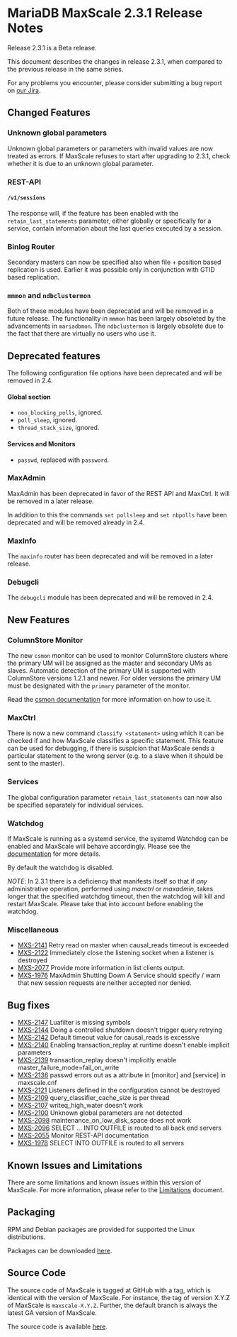 # MariaDB MaxScale 2.3.1 Release Notes

Release 2.3.1 is a Beta release.

This document describes the changes in release 2.3.1, when compared to the
previous release in the same series.

For any problems you encounter, please consider submitting a bug
report on [our Jira](https://jira.mariadb.org/projects/MXS).

## Changed Features

### Unknown global parameters

Unknown global parameters or parameters with invalid values are now treated as
errors. If MaxScale refuses to start after upgrading to 2.3.1, check whether it
is due to an unknown global parameter.

### REST-API

#### `/v1/sessions`

The response will, if the feature has been enabled with the
`retain_last_statements` parameter, either globally or specifically
for a service, contain information about the last queries executed
by a session.

### Binlog Router

Secondary masters can now be specified also when file + position
based replication is used. Earlier it was possible only in conjunction
with GTID based replication.

### `mmmon` and `ndbclustermon`

Both of these modules have been deprecated and will be removed in a future
release. The functionality in `mmmon` has been largely obsoleted by the
advancements in `mariadbmon`. The `ndbclustermon` is largely obsolete due to the
fact that there are virtually no users who use it.

## Deprecated features

The following configuration file options have been deprecated and will
be removed in 2.4.

#### Global section
* `non_blocking_polls`, ignored.
* `poll_sleep`, ignored.
* `thread_stack_size`, ignored.

#### Services and Monitors
* `passwd`, replaced with `password`.

### MaxAdmin

MaxAdmin has been deprecated in favor of the REST API and MaxCtrl. It will be
removed in a later release.

In addition to this the commands `set pollsleep` and `set nbpolls` have been
deprecated and will be removed already in 2.4.

### MaxInfo

The `maxinfo` router has been deprecated and will be removed in a later release.

### Debugcli

The `debugcli` module has been deprecated and will be removed in 2.4.

## New Features

### ColumnStore Monitor

The new `csmon` monitor can be used to monitor ColumnStore clusters where the
primary UM will be assigned as the master and secondary UMs as slaves. Automatic
detection of the primary UM is supported with ColumnStore versions 1.2.1 and
newer. For older versions the primary UM must be designated with the `primary`
parameter of the monitor.

Read the [csmon documentation](../Monitors/ColumnStore-Monitor.md) for more
information on how to use it.

### MaxCtrl

There is now a new command `classify <statement>` using which it can
be checked if and how MaxScale classifies a specific statement. This
feature can be used for debugging, if there is suspicion that MaxScale
sends a particular statement to the wrong server (e.g. to a slave when it
should be sent to the master).

### Services

The global configuration parameter `retain_last_statements` can now
also be specified separately for individual services.

### Watchdog

If MaxScale is running as a systemd service, the systemd Watchdog can be
enabled and MaxScale will behave accordingly. Please see the
[documentation](Getting-Started/Configuration-Guide.md#systemd-watchdog)
for more details.

By default the watchdog is disabled.

*NOTE*: In 2.3.1 there is a deficiency that manifests itself so that if
_any_ administrative operation, performed using _maxctrl_ or _maxadmin_,
takes longer that the specified watchdog timeout, then the watchdog will
kill and restart MaxScale. Please take that into account before enabling
the watchdog.

### Miscellaneous

* [MXS-2141](https://jira.mariadb.org/browse/MXS-2141) Retry read on master when causal_reads timeout is exceeded
* [MXS-2122](https://jira.mariadb.org/browse/MXS-2122) Immediately close the listening socket when a listener is destroyed
* [MXS-2077](https://jira.mariadb.org/browse/MXS-2077) Provide more information in list clients output.
* [MXS-1976](https://jira.mariadb.org/browse/MXS-1976) MaxAdmin Shutting Down A Service should specify / warn that new session requests are neither accepted nor denied.

## Bug fixes

* [MXS-2147](https://jira.mariadb.org/browse/MXS-2147) Luafilter is missing symbols
* [MXS-2144](https://jira.mariadb.org/browse/MXS-2144) Doing a controlled shutdown doesn't trigger query retrying
* [MXS-2142](https://jira.mariadb.org/browse/MXS-2142) Default timeout value for causal_reads is excessive
* [MXS-2140](https://jira.mariadb.org/browse/MXS-2140) Enabling transaction_replay at runtime doesn't enable implicit parameters
* [MXS-2139](https://jira.mariadb.org/browse/MXS-2139) transaction_replay doesn't implicitly enable master_failure_mode=fail_on_write
* [MXS-2136](https://jira.mariadb.org/browse/MXS-2136) passwd errors out as a attribute in [monitor] and [service] in maxscale.cnf
* [MXS-2121](https://jira.mariadb.org/browse/MXS-2121) Listeners defined in the configuration cannot be destroyed
* [MXS-2109](https://jira.mariadb.org/browse/MXS-2109) query_classifier_cache_size is per thread
* [MXS-2107](https://jira.mariadb.org/browse/MXS-2107) writeq_high_water doesn't work
* [MXS-2100](https://jira.mariadb.org/browse/MXS-2100) Unknown global parameters are not detected
* [MXS-2098](https://jira.mariadb.org/browse/MXS-2098) maintenance_on_low_disk_space does not work
* [MXS-2096](https://jira.mariadb.org/browse/MXS-2096) SELECT ... INTO OUTFILE is routed to all back end servers
* [MXS-2055](https://jira.mariadb.org/browse/MXS-2055) Monitor REST-API documentation
* [MXS-1978](https://jira.mariadb.org/browse/MXS-1978) SELECT INTO OUTFILE is routed to all servers

## Known Issues and Limitations

There are some limitations and known issues within this version of MaxScale.
For more information, please refer to the [Limitations](../About/Limitations.md) document.

## Packaging

RPM and Debian packages are provided for supported the Linux distributions.

Packages can be downloaded [here](https://mariadb.com/downloads/mariadb-tx/maxscale).

## Source Code

The source code of MaxScale is tagged at GitHub with a tag, which is identical
with the version of MaxScale. For instance, the tag of version X.Y.Z of MaxScale
is `maxscale-X.Y.Z`. Further, the default branch is always the latest GA version
of MaxScale.

The source code is available [here](https://github.com/mariadb-corporation/MaxScale).
